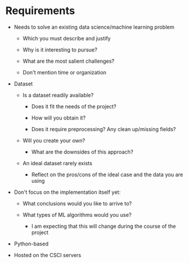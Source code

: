 # Requirements

- Needs to solve an existing data science/machine learning problem
    - Which you must describe and justify

    - Why is it interesting to pursue?

    - What are the most salient challenges?

    - Don't mention time or organization

- Dataset
    - Is a dataset readily available?
        - Does it fit the needs of the project?

        - How will you obtain it?

        - Does it require preprocessing? Any clean up/missing fields?

    - Will you create your own?
        - What are the downsides of this approach?

    - An ideal dataset rarely exists
        - Reflect on the pros/cons of the ideal case and the data you are using

- Don't focus on the implementation itself yet:
    - What conclusions would you like to arrive to?

    - What types of ML algorithms would you use?
        - I am expecting that this will change during the course of the project 
        
- Python-based
- Hosted on the CSCI servers